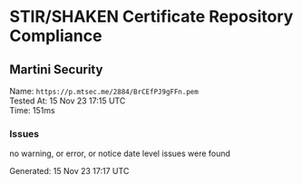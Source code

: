 # STIR/SHAKEN Certificate Repository Compliance

## Martini Security

Name: `https://p.mtsec.me/2884/BrCEfPJ9gFFn.pem`\
Tested At: 15 Nov 23 17:15 UTC\
Time: 151ms

### Issues

no warning, or error, or notice date level issues were found

Generated: 15 Nov 23 17:17 UTC